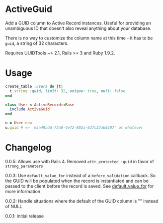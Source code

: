# ActiveGuid

Add a GUID column to Active Record instances. Useful for providing an unambiguous ID that doesn't also reveal anything about your database.

There is no way to customize the column name at this time - it has to be `guid`, a string of 32 characters.

Requires UUIDTools ~> 2.1, Rails >= 3 and Ruby 1.9.2.

# Usage

```ruby
create_table :users do |t|
  t.string :guid, limit: 32, unique: true, null: false
end

class User < ActiveRecord::Base
  include ActiveGuid
end

u = User.new
u.guid # => 'e5a49bdd-72a0-4e72-802a-637c22ab6507' or whatever
```

# Changelog

0.0.5: Allows use with Rails 4. Removed `attr_protected :guid` in favor of `strong_parameters`

0.0.3: Use `default_value_for` instead of a `before_validation` callback. So the GUID will be populated when the record is instantiated and can be passed to the client before the record is saved. See [default_value_for](http://github.com/FooBarWidget/default_value_for) for more information.

0.0.2: Handle situations where the default of the GUID column is "" instead of NULL

0.0.1: Initial release
